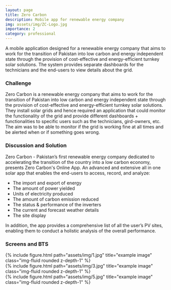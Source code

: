 ```yaml
---
layout: page
title: Zero Carbon
description: Mobile app for renewable energy company
img: assets/img/ZC-Logo.jpg
importance: 2
category: professional
---
```


A mobile application designed for a renewable energy company that aims to work for the transition of Pakistan into low carbon and energy independent state through the provision of cost-effective and energy-efficient turnkey solar solutions. The system provides separate dashboards for the technicians and the end-users to view details about the grid.

### Challenge

Zero Carbon is a renewable energy company that aims to work for the transition of Pakistan into low carbon and energy independent state through the provision of cost-effective and energy-efficient turnkey solar solutions. They install solar grids and hence required an application that could monitor the functionality of the grid and provide different dashboards + functionalities to specific users such as the technicians, gird-owners, etc. The aim was to be able to monitor if the grid is working fine at all times and be alerted when or if something goes wrong.

### Discussion and Solution
Zero Carbon - Pakistan’s first renewable energy company dedicated to accelerating the transition of the country into a low carbon economy, presents Zero Carbon's Online App. An advanced and extensive all in one solar app that enables the end-users to access, record, and analyze:

* The import and export of energy
* The amount of power yielded
* Units of electricity produced
* The amount of carbon emission reduced
* The status & performance of the inverters
* The current and forecast weather details
* The site display

In addition, the app provides a comprehensive list of all the user’s PV sites, enabling them to conduct a holistic analysis of the overall performance.

### Screens and BTS

<div class="row">
    <div class="col-sm mt-3 mt-md-0">
        {% include figure.html path="assets/img/1.jpg" title="example image" class="img-fluid rounded z-depth-1" %}
    </div>
    <div class="col-sm mt-3 mt-md-0">
        {% include figure.html path="assets/img/3.jpg" title="example image" class="img-fluid rounded z-depth-1" %}
    </div>
    <div class="col-sm mt-3 mt-md-0">
        {% include figure.html path="assets/img/5.jpg" title="example image" class="img-fluid rounded z-depth-1" %}
    </div>
</div>

